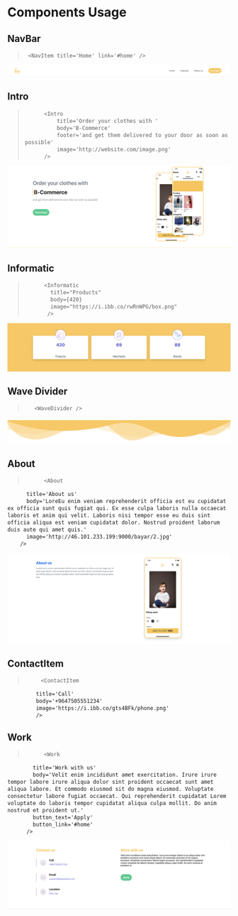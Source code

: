 # Components Usage

## NavBar

>      <NavItem title='Home' link='#home' />

![src](./assets/navbar.png ':size=1000')

## Intro

>           <Intro
>               title='Order your clothes with '
>               body='B-Commerce'
>               footer='and get them delivered to your door as soon as possible'
>               image='http://website.com/image.png'
>           />

![src](./assets/intro.png ':size=1000')

## Informatic

>           <Informatic
>             title="Products"
>             body={420}
>             image="https://i.ibb.co/rwRnWPG/box.png"
>            />

![src](./assets/informatics.png ':size=1000')

## Wave Divider

>        <WaveDivider />

![src](./assets/waveDivider.png ':size=1000')

## About

>           <About

          title='About us'
          body='LoreEu enim veniam reprehenderit officia est eu cupidatat ex officia sunt quis fugiat qui. Ex esse culpa laboris nulla occaecat laboris et anim qui velit. Laboris nisi tempor esse eu duis sint officia aliqua est veniam cupidatat dolor. Nostrud proident laborum duis aute qui amet quis.'
          image='http://46.101.233.199:9000/bayar/2.jpg'
        />

![src](./assets/about.png ':size=1000')

## ContactItem

>          <ContactItem
             title='Call'
             body='+9647505551234'
             image='https://i.ibb.co/gts4BFk/phone.png'
             />

## Work

>           <Work
            title='Work with us'
            body='Velit enim incididunt amet exercitation. Irure irure tempor labore irure aliqua dolor sint proident occaecat sunt amet aliqua labore. Et commodo eiusmod sit do magna eiusmod. Voluptate consectetur labore fugiat occaecat. Qui reprehenderit cupidatat Lorem voluptate do laboris tempor cupidatat aliqua culpa mollit. Do anim nostrud et proident ut.'
            button_text='Apply'
            button_link='#home'
          />

![src](./assets/contact.png ':size=1000')
